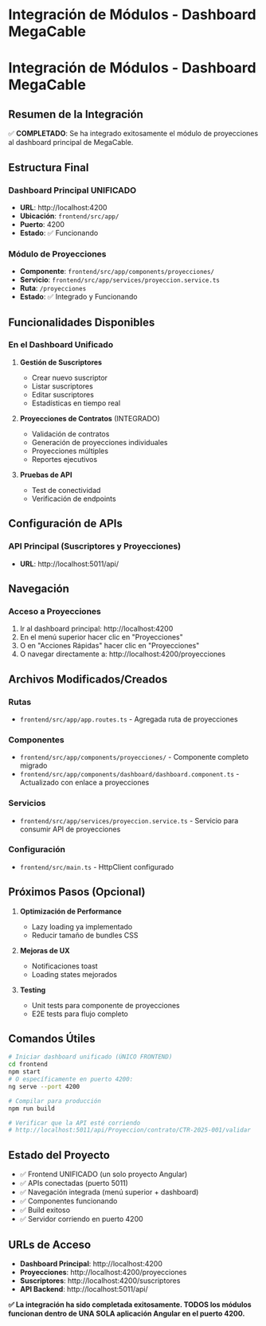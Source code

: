# Integración de Módulos - Dashboard MegaCable

# Integración de Módulos - Dashboard MegaCable

## Resumen de la Integración

✅ **COMPLETADO**: Se ha integrado exitosamente el módulo de proyecciones al dashboard principal de MegaCable.

## Estructura Final

### Dashboard Principal UNIFICADO
- **URL**: http://localhost:4200
- **Ubicación**: `frontend/src/app/`
- **Puerto**: 4200
- **Estado**: ✅ Funcionando

### Módulo de Proyecciones
- **Componente**: `frontend/src/app/components/proyecciones/`
- **Servicio**: `frontend/src/app/services/proyeccion.service.ts`
- **Ruta**: `/proyecciones`
- **Estado**: ✅ Integrado y Funcionando

## Funcionalidades Disponibles

### En el Dashboard Unificado
1. **Gestión de Suscriptores**
   - Crear nuevo suscriptor
   - Listar suscriptores
   - Editar suscriptores
   - Estadísticas en tiempo real

2. **Proyecciones de Contratos** (INTEGRADO)
   - Validación de contratos
   - Generación de proyecciones individuales
   - Proyecciones múltiples
   - Reportes ejecutivos

3. **Pruebas de API**
   - Test de conectividad
   - Verificación de endpoints

## Configuración de APIs

### API Principal (Suscriptores y Proyecciones)
- **URL**: http://localhost:5011/api/

## Navegación

### Acceso a Proyecciones
1. Ir al dashboard principal: http://localhost:4200
2. En el menú superior hacer clic en "Proyecciones"
3. O en "Acciones Rápidas" hacer clic en "Proyecciones"
4. O navegar directamente a: http://localhost:4200/proyecciones

## Archivos Modificados/Creados

### Rutas
- `frontend/src/app/app.routes.ts` - Agregada ruta de proyecciones

### Componentes
- `frontend/src/app/components/proyecciones/` - Componente completo migrado
- `frontend/src/app/components/dashboard/dashboard.component.ts` - Actualizado con enlace a proyecciones

### Servicios
- `frontend/src/app/services/proyeccion.service.ts` - Servicio para consumir API de proyecciones

### Configuración
- `frontend/src/main.ts` - HttpClient configurado

## Próximos Pasos (Opcional)

1. **Optimización de Performance**
   - Lazy loading ya implementado
   - Reducir tamaño de bundles CSS

2. **Mejoras de UX**
   - Notificaciones toast
   - Loading states mejorados

3. **Testing**
   - Unit tests para componente de proyecciones
   - E2E tests para flujo completo

## Comandos Útiles

```bash
# Iniciar dashboard unificado (ÚNICO FRONTEND)
cd frontend
npm start
# O específicamente en puerto 4200:
ng serve --port 4200

# Compilar para producción
npm run build

# Verificar que la API esté corriendo
# http://localhost:5011/api/Proyeccion/contrato/CTR-2025-001/validar
```

## Estado del Proyecto

- ✅ Frontend UNIFICADO (un solo proyecto Angular)
- ✅ APIs conectadas (puerto 5011)
- ✅ Navegación integrada (menú superior + dashboard)
- ✅ Componentes funcionando
- ✅ Build exitoso
- ✅ Servidor corriendo en puerto 4200

## URLs de Acceso

- **Dashboard Principal**: http://localhost:4200
- **Proyecciones**: http://localhost:4200/proyecciones
- **Suscriptores**: http://localhost:4200/suscriptores
- **API Backend**: http://localhost:5011/api/

**✅ La integración ha sido completada exitosamente. TODOS los módulos funcionan dentro de UNA SOLA aplicación Angular en el puerto 4200.**
